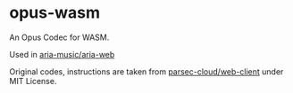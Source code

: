 # opus-wasm

An Opus Codec for WASM.

Used in [aria-music/aria-web](https://github.com/aria-music/aria-web)

Original codes, instructions are taken from [parsec-cloud/web-client](https://github.com/parsec-cloud/web-client)
under MIT License.
